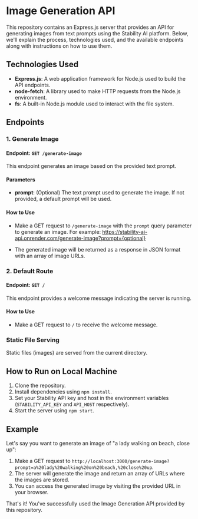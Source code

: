 # Image Generation API

This repository contains an Express.js server that provides an API for generating images from text prompts using the Stability AI platform. Below, we'll explain the process, technologies used, and the available endpoints along with instructions on how to use them.

## Technologies Used

- **Express.js**: A web application framework for Node.js used to build the API endpoints.
- **node-fetch**: A library used to make HTTP requests from the Node.js environment.
- **fs**: A built-in Node.js module used to interact with the file system.

## Endpoints

### 1. Generate Image

#### Endpoint: `GET /generate-image`

This endpoint generates an image based on the provided text prompt.

#### Parameters
- **prompt**: (Optional) The text prompt used to generate the image. If not provided, a default prompt will be used.

#### How to Use
- Make a GET request to `/generate-image` with the `prompt` query parameter to generate an image. For example:
https://stability-ai-api.onrender.com/generate-image?prompt={optional}

- The generated image will be returned as a response in JSON format with an array of image URLs.

### 2. Default Route

#### Endpoint: `GET /`

This endpoint provides a welcome message indicating the server is running.

#### How to Use
- Make a GET request to `/` to receive the welcome message.

### Static File Serving

Static files (images) are served from the current directory.

## How to Run on Local Machine

1. Clone the repository.
2. Install dependencies using `npm install`.
3. Set your Stability API key and host in the environment variables (`STABILITY_API_KEY` and `API_HOST` respectively).
4. Start the server using `npm start`.

## Example

Let's say you want to generate an image of "a lady walking on beach, close up":
1. Make a GET request to `http://localhost:3000/generate-image?prompt=a%20lady%20walking%20on%20beach,%20close%20up`.
2. The server will generate the image and return an array of URLs where the images are stored.
3. You can access the generated image by visiting the provided URL in your browser.

That's it! You've successfully used the Image Generation API provided by this repository.
